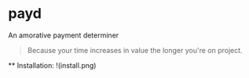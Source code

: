 # payd
An amorative payment determiner
>Because your time increases in value the longer you're on project.

** Installation:
!(install.png)
